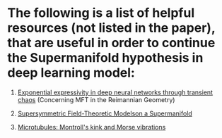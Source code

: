 The following is a list of helpful resources (not listed in the paper), that are useful in order to continue the Supermanifold hypothesis in deep learning model:
=======

1. [Exponential expressivity in deep neural networks through transient chaos](https://arxiv.org/pdf/1606.05340v2.pdf) (Concerning MFT in the Reimannian Geometry)

2. [Supersymmetric Field-Theoretic Modelson a Supermanifold](https://arxiv.org/pdf/hep-th/0212038.pdf)

3. [Microtubules: Montroll's kink and Morse vibrations](https://arxiv.org/abs/cond-mat/9606109)



